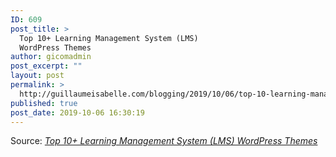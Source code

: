 ```yaml
---
ID: 609
post_title: >
  Top 10+ Learning Management System (LMS)
  WordPress Themes
author: gicomadmin
post_excerpt: ""
layout: post
permalink: >
  http://guillaumeisabelle.com/blogging/2019/10/06/top-10-learning-management-system-lms-wordpress-themes/
published: true
post_date: 2019-10-06 16:30:19
---
```

Source: *[Top 10+ Learning Management System (LMS) WordPress Themes][1]*

 [1]: https://www.wptemplate.com/themes/learning-management-system-lms-wordpress-themes.html
